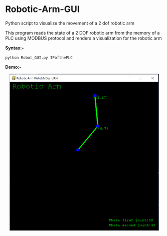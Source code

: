 # Robotic-Arm-GUI
Python script to visualize the movement of a 2 dof robotic arm

This program reads the state of a 2 DOF robotic arm from the memory of a PLC using MODBUS protocol and renders a visualization for the robotic arm

**Syntax:-**

```
python Robot_GUI.py IPofthePLC
```

**Demo:-**

<p align="center">
  <img src="Images/Robotic%20arm.PNG" height=500>
</p>


